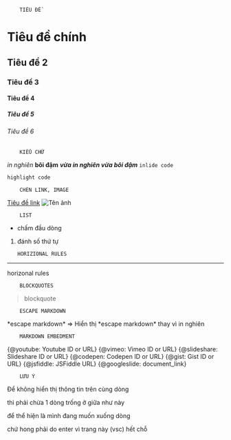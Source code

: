         TIÊU ĐỀ

# Tiêu đề chính

## Tiêu đề 2

### Tiêu đề 3

#### Tiêu đề 4

##### Tiêu đề 5

###### Tiêu đề 6

        KIỂU CHỮ

_in nghiên_
**bôi đậm**
**_vừa in nghiên vừa bôi đậm_**
`inlide code`

```php
highlight code
```

        CHÈN LINK, IMAGE

[Tiêu đề link](http://~)
![Tên ảnh](http://~)

        LIST

- chấm đầu dòng

1.  đánh số thứ tự

        HORIZIONAL RULES

---

horizonal rules

        BLOCKQUOTES

> blockquote

        ESCAPE MARKDOWN

\*escape markdown*
=> Hiển thị *escape markdown\* thay vì in nghiên

        MARKDOWN EMBEDMENT

{@youtube: Youtube ID or URL}
{@vimeo: Vimeo ID or URL}
{@slideshare: Slideshare ID or URL}
{@codepen: Codepen ID or URL}
{@gist: Gist ID or URL}
{@jsfiddle: JSFiddle URL}
{@googleslide: document_link}

        LƯU Ý

Để không hiển thị thông tin trên cùng dòng

thì phải chừa 1 dòng trống ở giữa như này

để thể hiện là mình đang muốn xuống dòng

chứ hong phải do enter vì trang này (vsc) hết chỗ
